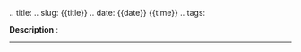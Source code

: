 .. title:
.. slug: {{title}}
.. date: {{date}} {{time}}
.. tags: 

**Description** : 

***
<!-- TEASER_END -->
